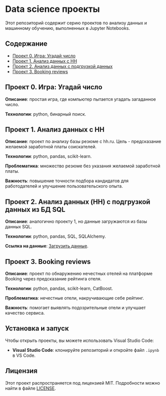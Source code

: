 # Data science проекты

Этот репозиторий содержит серию проектов по анализу данных и машинному обучению, выполненных в Jupyter Notebooks.

## Содержание
- [Проект 0. Игра: Угадай число](#проект-0-игра-угадай-число)
- [Проект 1. Анализ данных с HH](#проект-1-анализ-данных-с-HH)
- [Проект 2. Анализ данных с подгрузкой данных](#проект-2-анализ-данных-(HH)-с-подгрузкой-данных-из-БД-SQL)
- [Проект 3. Booking reviews](#проект-3-booking-reviews)

## Проект 0. Игра: Угадай число
**Описание**: простая игра, где компьютер пытается угадать загаданное число.

**Технологии**: python, бинарный поиск.

## Проект 1. Анализ данных с HH
**Описание**: проект по анализу базы резюме с hh.ru. Цель - предсказание желаемой заработной платы соискателей.

**Технологии**: python, pandas, scikit-learn.

**Проблематика**: множество резюме без указания желаемой заработной платы.

**Важность**: повышение точности подбора кандидатов для работодателей и улучшение пользовательского опыта.

## Проект 2. Анализ данных (HH) с подгрузкой данных из БД SQL
**Описание**: аналогично проекту 1, но данные загружаются из базы данных SQL.

**Технологии**: python, pandas, SQL, SQLAlchemy.

**Ссылка на данные**: [Загрузить данные](https://drive.google.com/file/d/1Kb78mAWYKcYlellTGhIjPI-bCcKbGuTn/view?usp=sharing).

## Проект 3. Booking reviews
**Описание**: проект по обнаружению нечестных отелей на платформе Booking через предсказание рейтинга отеля.

**Технологии**: python, pandas, scikit-learn, CatBoost.

**Проблематика**: нечестные отели, накручивающие себе рейтинг.

**Важность**: помогает выявлять подозрительные отели и улучшает качество сервиса.

## Установка и запуск
Чтобы открыть проекты, вы можете использовать Visual Studio Code:
- **Visual Studio Code**: клонируйте репозиторий и откройте файл `.ipynb` в VS Code.

## Лицензия
Этот проект распространяется под лицензией MIT. Подробности можно найти в файле [LICENSE](LICENSE.txt).
